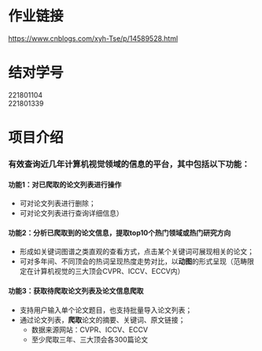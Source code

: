 # 作业链接

https://www.cnblogs.com/xyh-Tse/p/14589528.html

# 结对学号

221801104 <br>221801339 

# 项目介绍 

### 有效查询近几年计算机视觉领域的信息的平台，其中包括以下功能：

#### 功能1：对已爬取的论文列表进行操作

- 可对论文列表进行删除；
- 可对论文列表进行查询详细信息）

#### 功能2：分析已爬取到的论文信息，提取top10个热门领域或热门研究方向

- 形成如关键词图谱之类直观的查看方式，点击某个关键词可展现相关的论文；
- 可对多年间、不同顶会的热词呈现热度走势对比，以**动图**的形式呈现（范畴限定在计算机视觉的三大顶会CVPR、ICCV、ECCV内）

#### 功能3：获取待爬取论文列表及论文信息爬取

- 支持用户输入单个论文题目，也支持批量导入论文列表；
- 通过论文列表，**爬取**论文的摘要、关键词、原文链接；
  - 数据来源网站：CVPR、ICCV、ECCV
  - 至少爬取三年、三大顶会各300篇论文